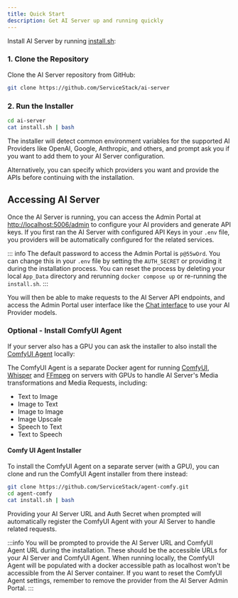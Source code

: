 ```yaml
---
title: Quick Start
description: Get AI Server up and running quickly
---
```


Install AI Server by running [install.sh](https://github.com/ServiceStack/ai-server/blob/main/install.sh):

### 1. Clone the Repository

Clone the AI Server repository from GitHub:

```sh
git clone https://github.com/ServiceStack/ai-server
```

### 2. Run the Installer

```sh
cd ai-server
cat install.sh | bash
```

The installer will detect common environment variables for the supported AI Providers like OpenAI, Google, Anthropic, and others, and prompt ask you if you want to add them to your AI Server configuration.

<div data-asciicinema="/pages/ai-server/ai-server-install.cast" 
     data-options="{loop:true,poster:'npt:00:21',theme:'dracula',rows:13}"></div>

Alternatively, you can specify which providers you want and provide the APIs before continuing with the installation.

## Accessing AI Server

Once the AI Server is running, you can access the Admin Portal at [http://localhost:5006/admin](http://localhost:5005/admin) to configure your AI providers and generate API keys.
If you first ran the AI Server with configured API Keys in your `.env` file, you providers will be automatically configured for the related services.

::: info
The default password to access the Admin Portal is `p@55wOrd`. You can change this in your `.env` file by setting the `AUTH_SECRET` or providing it during the installation process.
You can reset the process by deleting your local `App_Data` directory and rerunning `docker compose up` or re-running the `install.sh`.
:::

You will then be able to make requests to the AI Server API endpoints, and access the Admin Portal user interface like the [Chat interface](http://localhost:5005/admin/Chat) to use your AI Provider models.

### Optional - Install ComfyUI Agent

If your server also has a GPU you can ask the installer to also install the [ComfyUI Agent](/ai-server/comfy-extension) locally:

<div data-asciicinema="https://docs.servicestack.net/pages/ai-server/agent-comfy-install.cast" 
     data-options="{loop:true,poster:'npt:00:09',theme:'dracula',rows:16}"></div>

The ComfyUI Agent is a separate Docker agent for running [ComfyUI](https://www.comfy.org), 
[Whisper](https://github.com/openai/whisper) and [FFmpeg](https://www.ffmpeg.org) on servers with GPUs to handle 
AI Server's Media transformations and Media Requests, including:

 - Text to Image
 - Image to Text
 - Image to Image
 - Image Upscale
 - Speech to Text
 - Text to Speech

#### Comfy UI Agent Installer

To install the ComfyUI Agent on a separate server (with a GPU), you can clone and run the ComfyUI Agent installer from there instead:

```sh
git clone https://github.com/ServiceStack/agent-comfy.git
cd agent-comfy
cat install.sh | bash
```

Providing your AI Server URL and Auth Secret when prompted will automatically register the ComfyUI Agent with your AI Server to handle related requests.

:::info
You will be prompted to provide the AI Server URL and ComfyUI Agent URL during the installation.
These should be the accessible URLs for your AI Server and ComfyUI Agent. When running locally, the ComfyUI Agent will be populated with a docker accessible path as localhost won't be accessible from the AI Server container.
If you want to reset the ComfyUI Agent settings, remember to remove the provider from the AI Server Admin Portal.
:::

